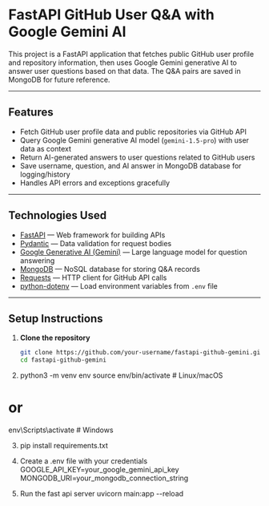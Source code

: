 # FastAPI GitHub User Q&A with Google Gemini AI

This project is a FastAPI application that fetches public GitHub user profile and repository information, then uses Google Gemini generative AI to answer user questions based on that data. The Q&A pairs are saved in MongoDB for future reference.

---

## Features

- Fetch GitHub user profile data and public repositories via GitHub API
- Query Google Gemini generative AI model (`gemini-1.5-pro`) with user data as context
- Return AI-generated answers to user questions related to GitHub users
- Save username, question, and AI answer in MongoDB database for logging/history
- Handles API errors and exceptions gracefully

---

## Technologies Used

- [FastAPI](https://fastapi.tiangolo.com/) — Web framework for building APIs  
- [Pydantic](https://pydantic.dev/) — Data validation for request bodies  
- [Google Generative AI (Gemini)](https://ai.google/technology/generative-ai/) — Large language model for question answering  
- [MongoDB](https://www.mongodb.com/) — NoSQL database for storing Q&A records  
- [Requests](https://requests.readthedocs.io/en/latest/) — HTTP client for GitHub API calls  
- [python-dotenv](https://github.com/theskumar/python-dotenv) — Load environment variables from `.env` file  

---

## Setup Instructions

1. **Clone the repository**

   ```bash
   git clone https://github.com/your-username/fastapi-github-gemini.git
   cd fastapi-github-gemini
   
2. python3 -m venv env
source env/bin/activate  # Linux/macOS
# or
env\Scripts\activate     # Windows

3. pip install requirements.txt

4. Create a .env file with your credentials
 GOOGLE_API_KEY=your_google_gemini_api_key
MONGODB_URI=your_mongodb_connection_string

6. Run the fast api server
 uvicorn main:app --reload
